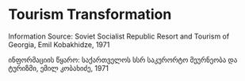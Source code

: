 # Tourism Transformation
Information Source: Soviet Socialist Republic Resort and Tourism of Georgia, Emil Kobakhidze, 1971

ინფორმაციის წყარო: საქართველოს სსრ საკურორტო მეურნეობა და ტურიზმი, ემილ კობახიძე, 1971

